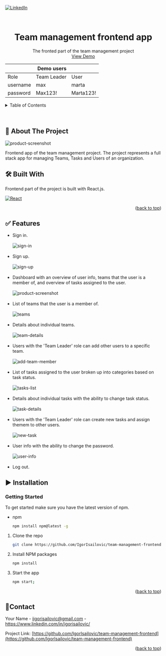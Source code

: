 <div id="top"></div>

[![LinkedIn][linkedin-shield]][linkedin-url]

<br />
<div align="center">

  <h1 align="center">Team management frontend app</h3>

  <p align="center">
    The fronted part of the team management project
    <br />
    <a href="https://team-management-frontend.herokuapp.com/">View Demo</a>
  </p>
  <p align="center">
  
<table class="tg">
<thead>
  <tr>
    <th class="tg-baqh" colspan="3">Demo users</th>
  </tr>
</thead>
<tbody>
  <tr>
    <td class="tg-baqh">Role</td>
    <td class="tg-baqh">Team Leader</td>
    <td class="tg-baqh">User</td>
  </tr>
  <tr>
    <td class="tg-baqh">username</td>
    <td class="tg-baqh">max</td>
    <td class="tg-baqh">marta</td>
  </tr>
  <tr>
    <td class="tg-baqh">password</td>
    <td class="tg-baqh">Max123!</td>
    <td class="tg-baqh">Marta123!</td>
  </tr>
</tbody>
</table>
</div>

<details>
  <summary>Table of Contents</summary>
  <ol>
    <li>
      <a href="#📝-about-the-project"> 📝 About The Project</a>
    </li> 
        <li><a href="#🛠️-built-with"> 🛠️ Built With</a></li>  
    <li> <a href="#✅-features"> ✅ Features</a></li> 
        <li><a href="#▶️-installation"> ▶️ Installation</a></li>
    <li><a href="#📧-contact"> 	📧 Contact</a></li>
  
  </ol>
</details>
</br>
</br>

## 📝 About The Project

![product-screenshot]

Frontend app of the team management project. The project represents a full stack app for managing Teams, Tasks and Users of an organization.

## 🛠️ Built With

Frontend part of the project is built with React.js.

[![React][react.js]][react-url]

<p align="right">(<a href="#top">back to top</a>)</p>

## ✅ Features

- Sign in.
  </br>
  </br>
  ![sign-in]
  </br>
  </br>
- Sign up.
  </br>
  </br>
  ![sign-up]
  </br>
  </br>
- Dashboard with an overview of user info, teams that the user is a member of, and overview of tasks assigned to the user.
  </br>
  </br>
  ![product-screenshot]
  </br>
  </br>
- List of teams that the user is a member of.
  </br>
  </br>
  ![teams]
  </br>
  </br>
- Details about individual teams.
  </br>
  </br>
  ![team-details]
  </br>
  </br>
- Users with the 'Team Leader' role can add other users to a specific team.
  </br>
  </br>
  ![add-team-member]
  </br>
  </br>
- List of tasks assigned to the user broken up into categories based on task status.
  </br>
  </br>
  ![tasks-list]
  </br>
  </br>
- Details about individual tasks with the ability to change task status.
  </br>
  </br>
  ![task-details]
  </br>
  </br>
- Users with the 'Team Leader' role can create new tasks and assign themem to other users.
  </br>
  </br>
  ![new-task]
  </br>
  </br>
- User info with the ability to change the password.
  </br>
  </br>
  ![user-info]
  </br>
  </br>
- Log out.

## ▶️ Installation

### Getting Started

To get started make sure you have the latest version of npm.

- npm
  ```sh
  npm install npm@latest -g
  ```

1. Clone the repo
   ```sh
   git clone https://github.com/IgorIsailovic/team-management-frontend.git
   ```
2. Install NPM packages
   ```sh
   npm install
   ```
3. Start the app
   ```sh
   npm start;
   ```

<p align="right">(<a href="#top">back to top</a>)</p>

## 📧Contact

Your Name - iigorisailovic@gmail.com - https://www.linkedin.com/in/igorisailovic/

Project Link: [https://github.com/IgorIsailovic/team-management-frontend](https://github.com/IgorIsailovic/team-management-frontend)

<p align="right">(<a href="#top">back to top</a>)</p>

[linkedin-shield]: https://img.shields.io/badge/-LinkedIn-black.svg?style=for-the-badge&logo=linkedin&colorB=555
[linkedin-url]: https://www.linkedin.com/in/igorisailovic/
[product-screenshot]: https://github.com/IgorIsailovic/team-management-frontend/blob/main/src/images/frontend-screenshot.JPG
[react.js]: https://img.shields.io/badge/React-20232A?style=for-the-badge&logo=react&logoColor=61DAFB
[react-url]: https://reactjs.org/
[sign-in]: https://github.com/IgorIsailovic/team-management-frontend/blob/main/src/images/sign-in.JPG
[sign-up]: https://github.com/IgorIsailovic/team-management-frontend/blob/main/src/images/sign-up.JPG
[teams]: https://github.com/IgorIsailovic/team-management-frontend/blob/main/src/images/teams.JPG
[new-task]: https://github.com/IgorIsailovic/team-management-frontend/blob/main/src/images/new-task.JPG
[user-info]: https://github.com/IgorIsailovic/team-management-frontend/blob/main/src/images/user-info.JPG
[team-details]: https://github.com/IgorIsailovic/team-management-frontend/blob/main/src/images/team-details.JPG
[task-details]: https://github.com/IgorIsailovic/team-management-frontend/blob/main/src/images/task-details.JPG
[add-team-member]: https://github.com/IgorIsailovic/team-management-frontend/blob/main/src/images/add-team-member.JPG
[tasks-list]: https://github.com/IgorIsailovic/team-management-frontend/blob/main/src/images/tasks-list.JPG
